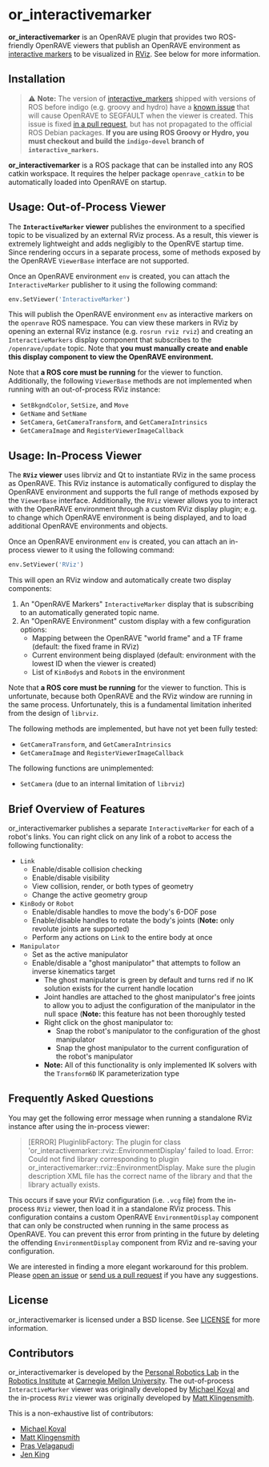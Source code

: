 # or_interactivemarker #

**or_interactivemarker** is an OpenRAVE plugin that provides two ROS-friendly OpenRAVE
viewers that publish an OpenRAVE environment as
[interactive markers](http://wiki.ros.org/interactive_markers)
to be visualized in
[RViz](http://wiki.ros.org/rviz). See below for more information.


## Installation ##

> :warning: **Note:** The version of [interactive_markers](http://wiki.ros.org/interactive_markers)
> shipped with versions of ROS before indigo (e.g. groovy and hydro) have a
> [known issue](https://github.com/ros-visualization/interactive_markers/issues/18)
> that will cause OpenRAVE to SEGFAULT when the viewer is created. This issue is fixed
> [in a pull request](https://github.com/ros-visualization/interactive_markers/pull/19),
> but has not propagated to the official ROS Debian packages. **If you are using
> ROS Groovy or Hydro, you must checkout and build the `indigo-devel` branch of
> `interactive_markers`.**

**or_interactivemarker** is a ROS package that can be installed into any ROS catkin workspace.  It requires the helper package `openrave_catkin` to be automatically loaded into OpenRAVE on startup.

## Usage: Out-of-Process Viewer ##

The **`InteractiveMarker` viewer** publishes the environment to a specified
topic to be visualized by an external RViz process. As a result, this viewer is
extremely lightweight and adds negligibly to the OpenRVE startup time. Since
rendering occurs in a separate process, some of methods exposed by the OpenRAVE
`ViewerBase` interface are not supported.

Once an OpenRAVE environment `env` is created, you can attach the
`InteractiveMarker` publisher to it using the following command:

```python
env.SetViewer('InteractiveMarker')
```

This will publish the OpenRAVE environment `env` as interactive markers on the
`openrave` ROS namespace. You can view these markers in RViz by opening an
external RViz instance (e.g. `rosrun rviz rviz`) and creating an
`InteractiveMarkers` display component that subscribes to the
`/openrave/update` topic. Note that **you must manually create and enable this
display component to view the OpenRAVE environment.**

Note that **a ROS core must be running** for the viewer to function.
Additionally, the following `ViewerBase` methods are not implemented when
running with an out-of-process RViz instance:

- `SetBkgndColor`, `SetSize`, and `Move`
- `GetName` and `SetName`
- `SetCamera`, `GetCameraTransform`, and `GetCameraIntrinsics`
- `GetCameraImage` and `RegisterViewerImageCallback`


## Usage: In-Process Viewer ##
The **`RViz` viewer**  uses librviz and Qt to instantiate RViz in the same
process as OpenRAVE. This RViz instance is automatically configured to display
the OpenRAVE environment and supports the full range of methods exposed by the
`ViewerBase` interface. Additionally, the `RViz` viewer allows you to interact
with the OpenRAVE environment through a custom RViz display plugin; e.g. to
change which OpenRAVE environment is being displayed, and to
load additional OpenRAVE environments and objects.

Once an OpenRAVE environment `env` is created, you can attach an in-process
viewer to it using the following command:

```python
env.SetViewer('RViz')
```

This will open an RViz window and automatically create two display components:

1. An "OpenRAVE Markers" `InteractiveMarker` display that is subscribing to an
   automatically generated topic name.
2. An "OpenRAVE Environment" custom display with a few configuration options:
    - Mapping between the OpenRAVE "world frame" and a TF frame (default: the
      fixed frame in RViz)
    - Current environment being displayed (default: environment with the lowest
      ID when the viewer is created)
    - List of `KinBody`s and `Robot`s in the environment

Note that **a ROS core must be running** for the viewer to function. This is
unfortunate, because both OpenRAVE and the RViz window are running in the same
process. Unfortunately, this is a fundamental limitation inherited from the
design of `librviz`.

The following methods are implemented, but have not yet been fully tested:

- `GetCameraTransform`, and `GetCameraIntrinsics`
- `GetCameraImage` and `RegisterViewerImageCallback`

The following functions are unimplemented:

- `SetCamera` (due to an internal limitation of `librviz`)


## Brief Overview of Features ##

or_interactivemarker publishes a separate `InteractiveMarker` for each of a
robot's links. You can right click on any link of a robot to access the
following functionality:

- `Link`
    - Enable/disable collision checking
    - Enable/disable visibility
    - View collision, render, or both types of geometry
    - Change the active geometry group
- `KinBody` or `Robot`
    - Enable/disable handles to move the body's 6-DOF pose
    - Enable/disable handles to rotate the body's joints (**Note:** only
      revolute joints are supported)
    - Perform any actions on `Link` to the entire body at once
- `Manipulator`
    - Set as the active manipulator
    - Enable/disable a "ghost manipulator" that attempts to follow an inverse
      kinematics target
        - The ghost manipulator is green by default and turns red if no IK
          solution exists for the current handle location
        - Joint handles are attached to the ghost manipulator's free joints to
          allow you to adjust the configuration of the manipulator in the null
          space (**Note:** this feature has not been thoroughly tested
        - Right click on the ghost manipulator to:
            - Snap the robot's manipulator to the configuration of the ghost
              manipulator
            - Snap the ghost manipulator to the current configuration of the
              robot's manipulator
        - **Note:** All of this functionality is only implemented IK solvers
          with the `Transform6D` IK parameterization type


## Frequently Asked Questions ##

You may get the following error message when running a standalone RViz instance
after using the in-process viewer:

> [ERROR] PluginlibFactory: The plugin for class
> 'or_interactivemarker::rviz::EnvironmentDisplay' failed to load.  Error:
> Could not find library corresponding to plugin
> or_interactivemarker::rviz::EnvironmentDisplay. Make sure the plugin
> description XML file has the correct name of the library and that the library
> actually exists.

This occurs if save your RViz configuration (i.e. `.vcg` file) from the
in-process `RViz` viewer, then load it in a standalone RViz process. This
configuration contains a custom OpenRAVE `EnvironmentDisplay` component that
can only be constructed when running in the same process as OpenRAVE. You can
prevent this error from printing in the future by deleting the offending
`EnvironmentDisplay` component from RViz and re-saving your configuration.

We are interested in finding a more elegant workaround for this problem. Please
[open an issue](https://github.com/personalrobotics/or_interactivemarker/issues) or
[send us a pull request](https://github.com/personalrobotics/or_interactivemarker/compare)
if you have any suggestions.


## License ##

or_interactivemarker is licensed under a BSD license. See [LICENSE](LICENSE) for more
information.


## Contributors ##

or_interactivemarker is developed by the
[Personal Robotics Lab](https://personalrobotics.ri.cmu.edu) in the [Robotics
Institute](https://www.ri.cmu.edu) at [Carnegie Mellon
University](http://www.cmu.edu). The out-of-process `InteractiveMarker` viewer
was originally developed by
[Michael Koval](https://github.com/mkoval)
and the in-process `RViz` viewer was originally developed by
[Matt Klingensmith](https://github.com/mklingen).

This is a non-exhaustive list of contributors:
- [Michael Koval](https://github.com/mkoval)
- [Matt Klingensmith](https://github.com/mklingen)
- [Pras Velagapudi](https://github.com/psigen)
- [Jen King](https://github.com/jeking04)

